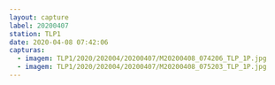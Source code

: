 ```yaml
---
layout: capture
label: 20200407
station: TLP1
date: 2020-04-08 07:42:06
capturas:
  - imagem: TLP1/2020/202004/20200407/M20200408_074206_TLP_1P.jpg
  - imagem: TLP1/2020/202004/20200407/M20200408_075203_TLP_1P.jpg
---
```

